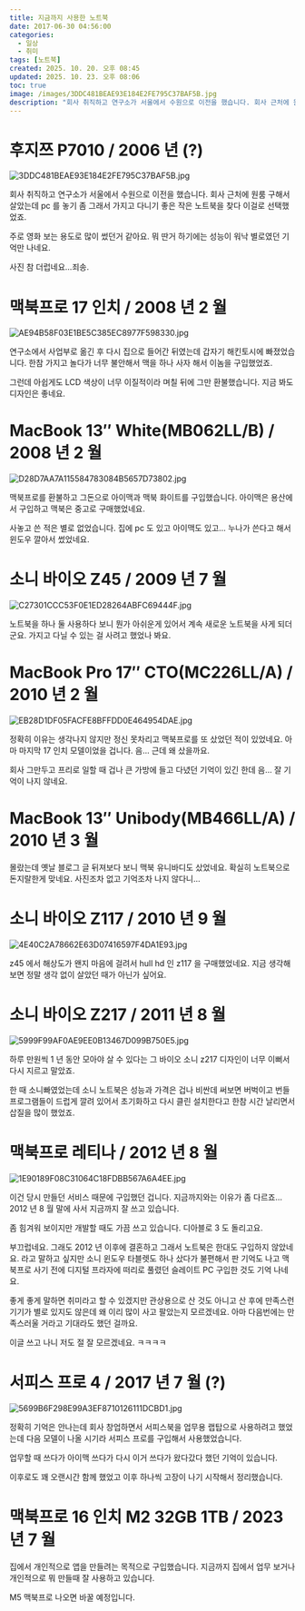 ```yaml
---
title: 지금까지 사용한 노트북
date: 2017-06-30 04:56:00
categories:
  - 일상
  - 취미
tags: [노트북]
created: 2025. 10. 20. 오후 08:45
updated: 2025. 10. 23. 오후 08:06
toc: true
image: /images/3DDC481BEAE93E184E2FE795C37BAF5B.jpg
description: "회사 취직하고 연구소가 서울에서 수원으로 이전을 했습니다. 회사 근처에 원룸 구해서 살았는데 pc 를 놓기 좀 그래서 가지고 다니기 좋은 작은 노트북을 찾다 이걸로 선택했었죠. 주로 영화 보는 용도로 많이 썼던거 같아요. 뭐 딴거 하기에는 성능이 워낙 별로였던 기억만 나네요. 사진 참 "
---
```


# 후지쯔 P7010 / 2006 년 (?)

![3DDC481BEAE93E184E2FE795C37BAF5B.jpg](/images/3DDC481BEAE93E184E2FE795C37BAF5B.jpg)

회사 취직하고 연구소가 서울에서 수원으로 이전을 했습니다. 회사 근처에 원룸 구해서 살았는데 pc 를 놓기 좀 그래서 가지고 다니기 좋은 작은 노트북을 찾다 이걸로 선택했었죠.

주로 영화 보는 용도로 많이 썼던거 같아요. 뭐 딴거 하기에는 성능이 워낙 별로였던 기억만 나네요.

사진 참 더럽네요…죄송.

# 맥북프로 17 인치 / 2008 년 2 월

![AE94B58F03E1BE5C385EC8977F598330.jpg](/images/AE94B58F03E1BE5C385EC8977F598330.jpg)

연구소에서 사업부로 옮긴 후 다시 집으로 들어간 뒤였는데 갑자기 해킨토시에 빠졌었습니다. 한참 가지고 놀다가 너무 불안해서 맥을 하나 사자 해서 이놈을 구입했었죠.

그런데 아쉽게도 LCD 색상이 너무 이질적이라 며칠 뒤에 그만 환불했습니다. 지금 봐도 디자인은 좋네요.

# MacBook 13″ White(MB062LL/B) / 2008 년 2 월

![D28D7AA7A115584783084B5657D73802.jpg](/images/D28D7AA7A115584783084B5657D73802.jpg)

맥북프로를 환불하고 그돈으로 아이맥과 맥북 화이트를 구입했습니다. 아이맥은 용산에서 구입하고 맥북은 중고로 구매했었네요.

사놓고 쓴 적은 별로 없었습니다. 집에 pc 도 있고 아이맥도 있고… 누나가 쓴다고 해서 윈도우 깔아서 썼었네요.

# 소니 바이오 Z45 / 2009 년 7 월

![C27301CCC53F0E1ED28264ABFC69444F.jpg](/images/C27301CCC53F0E1ED28264ABFC69444F.jpg)

노트북을 하나 둘 사용하다 보니 뭔가 아쉬운게 있어서 계속 새로운 노트북을 사게 되더군요. 가지고 다닐 수 있는 걸 사려고 했었나 봐요.

# MacBook Pro 17″ CTO(MC226LL/A) / 2010 년 2 월

![EB28D1DF05FACFE8BFFDD0E464954DAE.jpg](/images/EB28D1DF05FACFE8BFFDD0E464954DAE.jpg)

정확히 이유는 생각나지 않지만 정신 못차리고 맥북프로를 또 샀었던 적이 있었네요. 아마 마지막 17 인치 모델이었을 겁니다. 음… 근데 왜 샀을까요.

회사 그만두고 프리로 일할 때 겁나 큰 가방에 들고 다녔던 기억이 있긴 한데 음… 잘 기억이 나지 않네요.

# MacBook 13″ Unibody(MB466LL/A) / 2010 년 3 월

몰랐는데 옛날 블로그 글 뒤져보다 보니 맥북 유니바디도 샀었네요. 확실히 노트북으로 돈지랄한게 맞네요. 사진조차 없고 기억조차 나지 않다니…

# 소니 바이오 Z117 / 2010 년 9 월

![4E40C2A78662E63D07416597F4DA1E93.jpg](/images/4E40C2A78662E63D07416597F4DA1E93.jpg)

z45 에서 해상도가 왠지 마음에 걸려서 hull hd 인 z117 을 구매했었네요. 지금 생각해보면 정말 생각 없이 살았던 때가 아닌가 싶어요.

# 소니 바이오 Z217 / 2011 년 8 월

![5999F99AF0AE9EE0B13467D099B750E5.jpg](/images/5999F99AF0AE9EE0B13467D099B750E5.jpg)

하루 만원씩 1 년 동안 모아야 살 수 있다는 그 바이오 소니 z217 디자인이 너무 이뻐서 다시 지르고 말았죠.

한 때 소니빠였었는데 소니 노트북은 성능과 가격은 겁나 비싼데 써보면 버벅이고 번들 프로그램들이 드럽게 깔려 있어서 초기화하고 다시 클린 설치한다고 한참 시간 날리면서 삽질을 많이 했었죠.

# 맥북프로 레티나 / 2012 년 8 월

![1E90189F08C31064C18FDBB567A6A4EE.jpg](/images/1E90189F08C31064C18FDBB567A6A4EE.jpg)

이건 당시 만들던 서비스 때문에 구입했던 겁니다. 지금까지와는 이유가 좀 다르죠… 2012 년 8 월 말에 사서 지금까지 잘 쓰고 있습니다.

좀 힘겨워 보이지만 개발할 때도 가끔 쓰고 있습니다. 디아블로 3 도 돌리고요.

부끄럽네요. 그래도 2012 년 이후에 결혼하고 그래서 노트북은 한대도 구입하지 않았네요. 라고 말하고 싶지만 소니 윈도우 타블렛도 하나 샀다가 불편해서 판 기억도 나고 맥북프로 사기 전에 디지털 프라자에 떠리로 풀렸던 슬레이트 PC 구입한 것도 기억 나네요.

좋게 좋게 말하면 취미라고 할 수 있겠지만 관상용으로 산 것도 아니고 산 후에 만족스런 기기가 별로 있지도 않은데 왜 이리 많이 사고 팔았는지 모르겠네요. 아마 다음번에는 만족스러울 거라고 기대라도 했던 걸까요.

이글 쓰고 나니 저도 절 잘 모르겠네요. ㅋㅋㅋㅋ

# 서피스 프로 4 / 2017 년 7 월 (?)

![5699B6F298E99A3EF8710126111DCBD1.jpg](/images/5699B6F298E99A3EF8710126111DCBD1.jpg)

정확히 기억은 안나는데 회사 창업하면서 서피스북을 업무용 랩탑으로 사용하려고 했었는데 다음 모델이 나올 시기라 서피스 프로를 구입해서 사용했었습니다. 

업무할 때 쓰다가 아이맥 쓰다가 다시 이거 쓰다가 왔다갔다 했던 기억이 있습니다. 

이후로도 꽤 오랜시간 함께 했었고 이후 하나씩 고장이 나기 시작해서 정리했습니다.

# 맥북프로 16 인치 M2 32GB 1TB / 2023 년 7 월

집에서 개인적으로 앱을 만들려는 목적으로 구입했습니다. 지금까지 집에서 업무 보거나 개인적으로 뭐 만들때 잘 사용하고 있습니다.

M5 맥북프로 나오면 바꿀 예정입니다.
